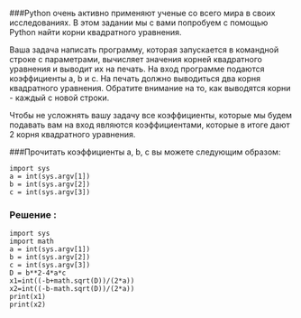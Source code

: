 ###Python очень активно применяют ученые со всего мира в своих исследованиях. В этом задании мы с вами попробуем с помощью Python найти корни квадратного уравнения.

Ваша задача написать программу, которая запускается в командной строке с параметрами, вычисляет значения корней квадратного уравнения и выводит их на печать. На вход программе подаются коэффициенты a, b и c. На печать должно выводиться два корня квадратного уравнения. Обратите внимание на то, как выводятся корни - каждый с новой строки.

Чтобы не усложнять вашу задачу все коэффициенты, которые мы будем подавать вам на вход являются коэффициентами, которые в итоге дают 2 корня квадратного уравнения.

###Прочитать коэффициенты a,  b,  c вы можете следующим образом: 
```
import sys 
a = int(sys.argv[1]) 
b = int(sys.argv[2]) 
c = int(sys.argv[3])
```
### Решение :
```
import sys
import math
a = int(sys.argv[1])
b = int(sys.argv[2])
c = int(sys.argv[3])
D = b**2-4*a*c
x1=int((-b+math.sqrt(D))/(2*a))
x2=int((-b-math.sqrt(D))/(2*a))
print(x1)
print(x2)